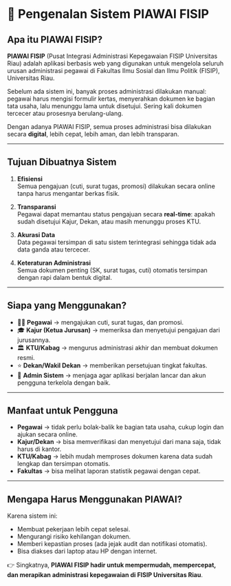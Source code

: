 # 📘 Pengenalan Sistem PIAWAI FISIP

## Apa itu PIAWAI FISIP?
**PIAWAI FISIP** (Pusat Integrasi Administrasi Kepegawaian FISIP Universitas Riau) adalah aplikasi berbasis web yang digunakan untuk mengelola seluruh urusan administrasi pegawai di Fakultas Ilmu Sosial dan Ilmu Politik (FISIP), Universitas Riau.  

Sebelum ada sistem ini, banyak proses administrasi dilakukan manual: pegawai harus mengisi formulir kertas, menyerahkan dokumen ke bagian tata usaha, lalu menunggu lama untuk disetujui. Sering kali dokumen tercecer atau prosesnya berulang-ulang.  

Dengan adanya PIAWAI FISIP, semua proses administrasi bisa dilakukan secara **digital**, lebih cepat, lebih aman, dan lebih transparan.

---

## Tujuan Dibuatnya Sistem
1. **Efisiensi**  
   Semua pengajuan (cuti, surat tugas, promosi) dilakukan secara online tanpa harus mengantar berkas fisik.

2. **Transparansi**  
   Pegawai dapat memantau status pengajuan secara **real-time**: apakah sudah disetujui Kajur, Dekan, atau masih menunggu proses KTU.

3. **Akurasi Data**  
   Data pegawai tersimpan di satu sistem terintegrasi sehingga tidak ada data ganda atau tercecer.

4. **Keteraturan Administrasi**  
   Semua dokumen penting (SK, surat tugas, cuti) otomatis tersimpan dengan rapi dalam bentuk digital.

---

## Siapa yang Menggunakan?
- 👩‍💼 **Pegawai** → mengajukan cuti, surat tugas, dan promosi.  
- 🎓 **Kajur (Ketua Jurusan)** → memeriksa dan menyetujui pengajuan dari jurusannya.  
- 🏛️ **KTU/Kabag** → mengurus administrasi akhir dan membuat dokumen resmi.  
- ⭐ **Dekan/Wakil Dekan** → memberikan persetujuan tingkat fakultas.  
- 🔧 **Admin Sistem** → menjaga agar aplikasi berjalan lancar dan akun pengguna terkelola dengan baik.  

---

## Manfaat untuk Pengguna
- **Pegawai** → tidak perlu bolak-balik ke bagian tata usaha, cukup login dan ajukan secara online.  
- **Kajur/Dekan** → bisa memverifikasi dan menyetujui dari mana saja, tidak harus di kantor.  
- **KTU/Kabag** → lebih mudah memproses dokumen karena data sudah lengkap dan tersimpan otomatis.  
- **Fakultas** → bisa melihat laporan statistik pegawai dengan cepat.  

---

## Mengapa Harus Menggunakan PIAWAI?
Karena sistem ini:
- Membuat pekerjaan lebih cepat selesai.  
- Mengurangi risiko kehilangan dokumen.  
- Memberi kepastian proses (ada jejak audit dan notifikasi otomatis).  
- Bisa diakses dari laptop atau HP dengan internet.  

👉 Singkatnya, **PIAWAI FISIP hadir untuk mempermudah, mempercepat, dan merapikan administrasi kepegawaian di FISIP Universitas Riau**.
